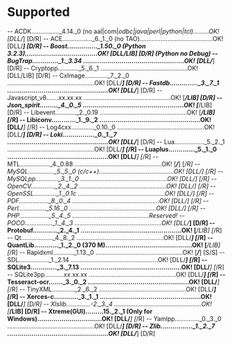 Supported 
=========

-- ACDK................_4.14._0 (no aal|com|*odbc|java|*perl|*python|tcl).........OK! [DLL/***] [D/R]
-- ACE................._6._1._0 (no TAO)..........................................OK! [DLL/***] [D/R]
-- Boost..............._1.50._0 (Python 3.2.3)....................................OK! [DLL/LIB] [D/R] (Python no Debug)
-- BugTrap............._1._3.34 ..................................................OK! [DLL/***] [D/R]
-- Cryptopp............_5._6._1 ..................................................OK! [DLL/LIB] [D/R]
-- CxImage............._7._2._0 ..................................................OK! [DLL/***] [D/R]
-- Fastdb.............._3._7._1 ..................................................OK! [DLL/***] [D/R]
-- Javascript_v8.......xx.xx.xx ..................................................OK! [***/LIB] [D/R]
-- Json_spirit........._4._0._5 ..................................................OK! [***/LIB] [D/R]
-- Libevent............_2._0.19 ..................................................OK! [***/LIB] [*/R]
-- Libiconv............_1._9._2 ..................................................OK! [DLL/***] [*/R]
-- Log4cxx............._0.10._0 ..................................................OK! [DLL/***] [D/R]
-- Loki................_0._1._7 ..................................................OK! [DLL/***] [D/R]
-- Lua................._5._2._1 ..................................................OK! [DLL/***] [*/R]
-- Luaplus............._5._1._0 ..................................................OK! [DLL/***] [*/R]
-- MTL................._4._0.88 ..................................................OK! [***/***] [*/R]
-- MySQL..............._5._5._0 (c/c++)...........................................OK! [DLL/***] [*/R]
-- MySQLpp............._3._1._0 ..................................................OK! [DLL/***] [*/R]
-- OpenCV.............._2._4._2 ..................................................OK! [DLL/***] [*/R]
-- OpenSSL............._1._0.1c ..................................................OK! [DLL/***] [*/R]
-- PDF................._8._0._4 ..................................................OK! [DLL/***] [*/R]
-- Perl................_5.16._0 ..................................................OK! [DLL/***] [*/R]
-- PHP................._5._4._5 ............................................Reserved!
-- POCO................_1._4._3 ..................................................OK! [DLL/***] [D/R]
-- Protobuf............_2._4._1 ..................................................OK! [***/LIB] [*/R]
-- Qt.................._4._8._2 ..................................................OK! [DLL/***] [*/R]
-- QuantLib............_1._2._0 (370 M)...........................................OK! [***/LIB] [*/R]
-- Rapidxml............_1.13._0 ..................................................OK! [***/***] [S/S]
-- SDL................._1._2.14 ..................................................OK! [DLL/***] [*/R]
-- SQLite3............._3._7.13 ..................................................OK! [DLL/***] [*/R]
-- SQLite3pp...........xx.xx.xx ..................................................OK! [DLL/***] [*/R]
-- Tesseract-ocr......._3._0._2 ..................................................OK! [DLL/***] [*/R]
-- TinyXML............._2._6._2 ..................................................OK! [DLL/***] [*/R]
-- Xerces-c............_3._1._1 ..................................................OK! [DLL/***] [D/R]
-- Xlslib..............-2._3._4 ..................................................OK! [***/LIB] [D/R]
-- Xtreme(GUI).........15._2._1 (Only for Windows)................................OK! [DLL/***] [*/R]
-- Yamlpp.............._0._3._0 ..................................................OK! [DLL/***] [D/R]
-- Zlib................_1._2._7 ..................................................OK! [DLL/***] [D/R]
